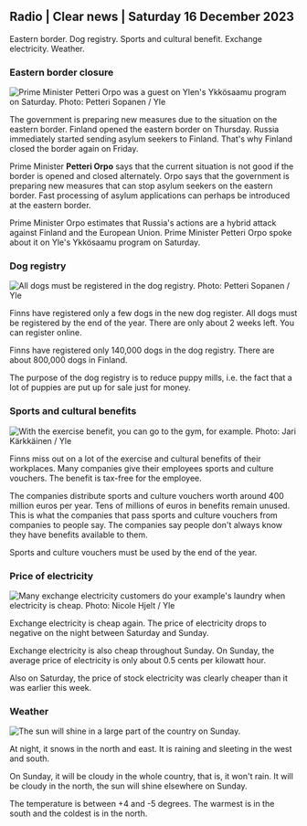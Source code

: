 Radio \| Clear news \| Saturday 16 December 2023
-------------------------------------------

Eastern border. Dog registry. Sports and cultural benefit. Exchange electricity. Weather.

### Eastern border closure

![Prime Minister Petteri Orpo was a guest on Ylen's Ykkösaamu program on Saturday. Photo: Petteri Sopanen / Yle](https://images.cdn.yle.fi/image/upload/c_crop,h_2244,w_3990,x_8,y_215/ar_1.7777777777777777,c_fill,g_faces,h_675,w_1200/dpr_1.0/q_auto:eco/f_auto/fl_lossy/v1702715024/39-1216651657d5e18a95c4)

The government is preparing new measures due to the situation on the eastern border. Finland opened the eastern border on Thursday. Russia immediately started sending asylum seekers to Finland. That's why Finland closed the border again on Friday.

Prime Minister **Petteri Orpo** says that the current situation is not good if the border is opened and closed alternately. Orpo says that the government is preparing new measures that can stop asylum seekers on the eastern border. Fast processing of asylum applications can perhaps be introduced at the eastern border.

Prime Minister Orpo estimates that Russia's actions are a hybrid attack against Finland and the European Union. Prime Minister Petteri Orpo spoke about it on Yle's Ykkösaamu program on Saturday.

### Dog registry

![All dogs must be registered in the dog registry. Photo: Petteri Sopanen / Yle](https://images.cdn.yle.fi/image/upload/c_crop,h_2234,w_3973,x_0,y_366/ar_1.7777777777777777,c_fill,g_faces,h_675,w_1200/dpr_1.0/q_auto:eco/f_auto/fl_lossy/v1702045024/39-1213023657323ea99d24)

Finns have registered only a few dogs in the new dog register. All dogs must be registered by the end of the year. There are only about 2 weeks left. You can register online.

Finns have registered only 140,000 dogs in the dog registry. There are about 800,000 dogs in Finland.

The purpose of the dog registry is to reduce puppy mills, i.e. the fact that a lot of puppies are put up for sale just for money.

### Sports and cultural benefits

![With the exercise benefit, you can go to the gym, for example. Photo: Jari Kärkkäinen / Yle](https://images.cdn.yle.fi/image/upload/c_crop,h_4608,w_8192,x_0,y_405/ar_1.7777777777777777,c_fill,g_faces,h_675,w_1200/dpr_1.0/q_auto:eco/f_auto/fl_lossy/v1694777243/39-117265665043f1d06df2)

Finns miss out on a lot of the exercise and cultural benefits of their workplaces. Many companies give their employees sports and culture vouchers. The benefit is tax-free for the employee.

The companies distribute sports and culture vouchers worth around 400 million euros per year. Tens of millions of euros in benefits remain unused. This is what the companies that pass sports and culture vouchers from companies to people say. The companies say people don't always know they have benefits available to them.

Sports and culture vouchers must be used by the end of the year.

### Price of electricity

![Many exchange electricity customers do your example's laundry when electricity is cheap. Photo: Nicole Hjelt / Yle](https://images.cdn.yle.fi/image/upload/c_crop,h_3375,w_6000,x_0,y_125/ar_1.7777777777777777,c_fill,g_faces,h_675,w_1200/dpr_1.0/q_auto:eco/f_auto/fl_lossy/v1702308686/39-1213985657728e08b02d)

Exchange electricity is cheap again. The price of electricity drops to negative on the night between Saturday and Sunday.

Exchange electricity is also cheap throughout Sunday. On Sunday, the average price of electricity is only about 0.5 cents per kilowatt hour.

Also on Saturday, the price of stock electricity was clearly cheaper than it was earlier this week.

### Weather

![The sun will shine in a large part of the country on Sunday.](https://images.cdn.yle.fi/image/upload/c_crop,h_1080,w_1919,x_0,y_0/ar_1.7777777777777777,c_fill,g_faces,h_675,w_1200/dpr_1.0/q_auto:eco/f_auto/fl_lossy/v1702742300/39-1216705657dc8fb0fbe5)

At night, it snows in the north and east. It is raining and sleeting in the west and south.

On Sunday, it will be cloudy in the whole country, that is, it won't rain. It will be cloudy in the north, the sun will shine elsewhere on Sunday.

The temperature is between +4 and -5 degrees. The warmest is in the south and the coldest is in the north.